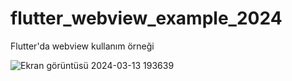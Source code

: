 # flutter_webview_example_2024

Flutter'da webview kullanım örneği

![Ekran görüntüsü 2024-03-13 193639](https://github.com/dousoftware/flutter_webview_example_2024/assets/60797535/bd594fb2-771c-4e5c-af37-61620aef668c)

